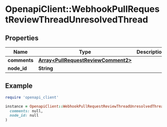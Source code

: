# OpenapiClient::WebhookPullRequestReviewThreadUnresolvedThread

## Properties

| Name | Type | Description | Notes |
| ---- | ---- | ----------- | ----- |
| **comments** | [**Array&lt;PullRequestReviewComment2&gt;**](PullRequestReviewComment2.md) |  |  |
| **node_id** | **String** |  |  |

## Example

```ruby
require 'openapi_client'

instance = OpenapiClient::WebhookPullRequestReviewThreadUnresolvedThread.new(
  comments: null,
  node_id: null
)
```


